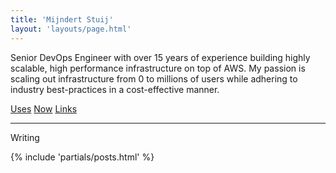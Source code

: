 ```yaml
---
title: 'Mijndert Stuij'
layout: 'layouts/page.html'
---
```


Senior DevOps Engineer with over 15 years of experience building highly scalable, high performance infrastructure on top of AWS. My passion is scaling out infrastructure from 0 to millions of users while adhering to industry best-practices in a cost-effective manner.

<p class="links">
  <a href="/uses">Uses</a>
  <a href="/now">Now</a>
  <a href="/links">Links</a>
</p>

<hr>

<p class="muted">Writing</h2>

{% include 'partials/posts.html' %}
